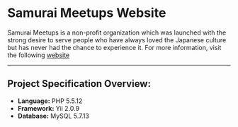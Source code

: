 # Samurai Meetups Website

Samurai Meetups is a non-profit organization which was launched with the strong desire to serve people who have always loved the Japanese culture but has never had the chance to experience it. For more information, visit the following [website](http://www.meetup.com/en-US/https-www-facebook-com-samuraimeetups/)

-----------------------

## Project Specification Overview:
- **Language:** PHP 5.5.12
- **Framework:** Yii 2.0.9
- **Database:** MySQL 5.7.13